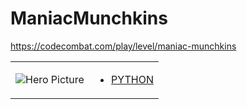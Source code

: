 # ManiacMunchkins 

https://codecombat.com/play/level/maniac-munchkins
<table>
<tr>
<td>

![Hero Picture](hero.png?raw=true "Hero Picture")

</td>
<td>
<ul>
<li>

[PYTHON](ManiacMunchkins.py)

</li>
</td>
</tr>
<table>